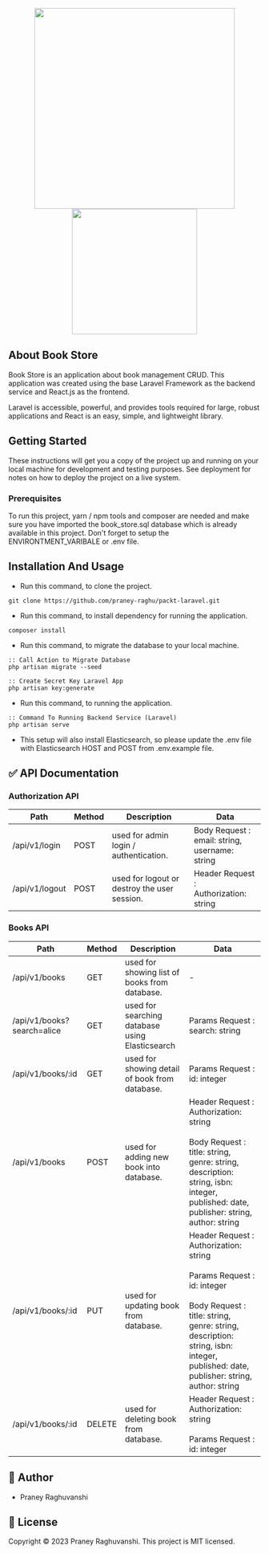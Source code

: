<p align="center"><img src="https://res.cloudinary.com/dtfbvvkyp/image/upload/v1566331377/laravel-logolockup-cmyk-red.svg" width="400"><img src="https://www.metaltoad.com/sites/default/files/styles/large_personal_photo_870x500_/public/2020-05/react-js-blog-header.png?itok=VbfDeSgJ" width="250"></p>

## About Book Store

Book Store is an application about book management CRUD. This application was created using the base Laravel Framework as the backend service and React.js as the frontend.

Laravel is accessible, powerful, and provides tools required for large, robust applications and React is an easy, simple, and lightweight library.

## Getting Started

These instructions will get you a copy of the project up and running on your local machine for development and testing purposes. See deployment for notes on how to deploy the project on a live system.

### Prerequisites

To run this project, yarn / npm tools and composer are needed and make sure you have imported the book_store.sql database which is already available in this project. Don't forget to setup the ENVIRONTMENT_VARIBALE or .env file.

## Installation And Usage

-   Run this command, to clone the project.

```
git clone https://github.com/praney-raghu/packt-laravel.git
```

-   Run this command, to install dependency for running the application.

```
composer install

```

-   Run this command, to migrate the database to your local machine.

```
:: Call Action to Migrate Database
php artisan migrate --seed

:: Create Secret Key Laravel App
php artisan key:generate
```

-   Run this command, to running the application.

```
:: Command To Running Backend Service (Laravel)
php artisan serve
```
- This setup will also install Elasticsearch, so please update the .env file with Elasticsearch HOST and POST from .env.example file.

## ✅ API Documentation

### Authorization API

| Path                      | Method | Description                                  | Data                                                                                             |
| ------------------------- | ------ | -------------------------------------------- | ------------------------------------------------------------------------------------------------ |
| /api/v1/login           | POST   | used for admin login / authentication.        | Body Request :<br>email: string, username: string                                                |
| /api/v1/logout          | POST   | used for logout or destroy the user session. | Header Request :<br>Authorization: string

### Books API

| Path          | Method | Description                                 | Data                                                                                                                                                                                                                        |
| ------------- | ------ | ------------------------------------------- | --------------------------------------------------------------------------------------------------------------------------------------------------------------------------------------------------------------------------- |
| /api/v1/books     | GET    | used for showing list of books from database.  | -                                                                                                                                                                                                                           |
| /api/v1/books?search=alice | GET | used for searching database using Elasticsearch | Params Request : <br>search: string  |
| /api/v1/books/:id | GET    | used for showing detail of book from database. | Params Request :<br>id: integer                                                                                                                                                                                             |
| /api/v1/books     | POST   | used for adding new book into database.     | Header Request :<br>Authorization: string<br><br>Body Request :<br>title: string, genre: string, description: string, isbn: integer, published: date, publisher: string, author: string                                           |
| /api/v1/books/:id | PUT  | used for updating book from database.         | Header Request : <br>Authorization: string <br><br>Params Request :<br>id: integer<br><br>Body Request : <br>title: string, genre: string, description: string, isbn: integer, published: date, publisher: string, author: string |
| /api/v1/books/:id | DELETE | used for deleting book from database.         | Header Request : <br>Authorization: string <br><br>Params Request :<br>id: integer |

## 👤 Author

-   Praney Raghuvanshi

## 📝 License

Copyright © 2023 Praney Raghuvanshi.
This project is MIT licensed.
